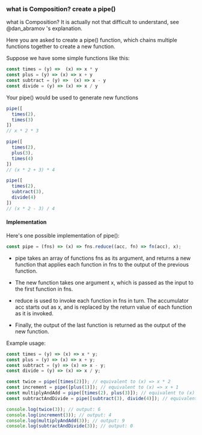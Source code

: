### what is Composition? create a pipe()

what is Composition? It is actually not that difficult to understand, see @dan_abramov 's explanation.

Here you are asked to create a pipe() function, which chains multiple functions together to create a new function.

Suppose we have some simple functions like this:

```js
const times = (y) =>  (x) => x * y
const plus = (y) => (x) => x + y
const subtract = (y) =>  (x) => x - y
const divide = (y) => (x) => x / y
```

Your pipe() would be used to generate new functions

```js
pipe([
  times(2),
  times(3)
])  
// x * 2 * 3

pipe([
  times(2),
  plus(3),
  times(4)
]) 
// (x * 2 + 3) * 4

pipe([
  times(2),
  subtract(3),
  divide(4)
]) 
// (x * 2 - 3) / 4
```

#### Implementation

Here's one possible implementation of pipe():


```js
const pipe = (fns) => (x) => fns.reduce((acc, fn) => fn(acc), x);
```

- pipe takes an array of functions fns as its argument, and returns a new function that applies each function in fns to the output of the previous function.

- The new function takes one argument x, which is passed as the input to the first function in fns.

- reduce is used to invoke each function in fns in turn. The accumulator acc starts out as x, and is replaced by the return value of each function as it is invoked.

- Finally, the output of the last function is returned as the output of the new function.

Example usage:
```js
const times = (y) => (x) => x * y;
const plus = (y) => (x) => x + y;
const subtract = (y) => (x) => x - y;
const divide = (y) => (x) => x / y;

const twice = pipe([times(2)]); // equivalent to (x) => x * 2
const increment = pipe([plus(1)]); // equivalent to (x) => x + 1
const multiplyAndAdd = pipe([times(2), plus(3)]); // equivalent to (x) => x * 2 + 3
const subtractAndDivide = pipe([subtract(3), divide(4)]); // equivalent to (x) => (x - 3) / 4

console.log(twice(3)); // output: 6
console.log(increment(3)); // output: 4
console.log(multiplyAndAdd(3)); // output: 9
console.log(subtractAndDivide(3)); // output: 0
```
